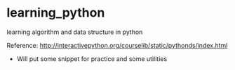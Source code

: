learning_python
===============

learning algorithm and data structure in python

Reference: http://interactivepython.org/courselib/static/pythonds/index.html

* Will put some snippet for practice and some utilities


